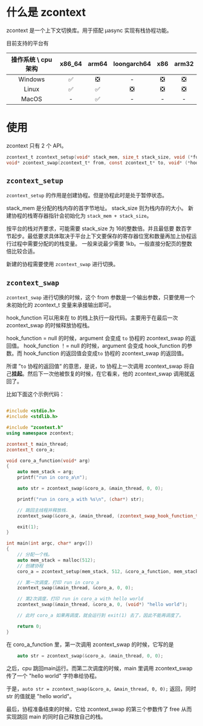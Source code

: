 
# 什么是 zcontext

zcontext 是一个上下文切换库。用于搭配 µasync 实现有栈协程功能。

目前支持的平台有

| 操作系统 \\ cpu架构 | x86_64 | arm64 | loongarch64 |  x86  | arm32 |
| :-----------------: | :----: | :---: | :---------: | :---: | :---: |
|       Windows       |   ✅    |   ❎   |      -      |   ❎   |   ❎   |
|        Linux        |   ✅    |   ✅   |      ❎      |   ❎   |   ❎   |
|        MacOS        |   -    |   ✅   |      -      |   -   |   -   |


# 使用

zcontext 只有 2 个 API。

```c
zcontext_t zcontext_setup(void* stack_mem, size_t stack_size, void (*func)(void*arg), void* argument);
void* zcontext_swap(zcontext_t* from, const zcontext_t* to, void* (*hook_function)(void*), void* argument);
```

## `zcontext_setup`

`zcontext_setup` 的作用是创建协程。但是协程此时是处于暂停状态。

stack_mem 是分配的栈内存的首字节地址。 stack_size 则为栈内存的大小。
新建协程的栈寄存器指针会初始化为 `stack_mem + stack_size`。

按平台的栈对齐要求，可能需要 stack_size 为 16的整数倍。并且最低要 数百字节起步。最低要求具体取决于平台上下文要保存的寄存器位宽和数量再加上协程运行过程中需要分配的的栈变量。
一般来说最少需要 1kb。一般直接分配页的整数倍比较合适。

新建的协程需要使用 `zcontext_swap` 进行切换。

## `zcontext_swap`

`zcontext_swap` 进行切换的时候，这个 from 参数是一个输出参数，只要使用一个未初始化的 zcontext_t 变量来承接输出即可。

hook_function 可以用来在 to 的栈上执行一段代码。主要用于在最后一次 zcontext_swap 的时候释放协程栈。

hook_function = null 的时候，argument 会变成 `to` 协程的 zcontext_swap 的返回值。
hook_function ！= null 的时候，argument 会变成  hook_function 的参数。而 hook_function 的返回值会变成`to` 协程的 zcontext_swap 的返回值。

所谓 ”`to` 协程的返回值“ 的意思，是说，to 协程上一次调用 zcontext_swap 将自己**挂起**。然后下一次他被恢复的时候，在它看来，他的 zcontext_swap 调用就返回了。

比如下面这个示例代码：

```c++

#include <stdio.h>
#include <stdlib.h>

#include "zcontext.h"
using namespace zcontext;

zcontext_t main_thread;
zcontext_t coro_a;

void coro_a_function(void* arg)
{
    auto mem_stack = arg;
    printf("run in coro_a\n");

    auto str = zcontext_swap(&coro_a, &main_thread, 0, 0);

    printf("run in coro_a with %s\n", (char*) str);

    // 跳回主线程并释放栈.
    zcontext_swap(&coro_a, &main_thread, (zcontext_swap_hook_function_t) &free, mem_stack);

    exit(1);
}

int main(int argc, char* argv[])
{
    // 分配一个栈。
    auto mem_stack = malloc(512);
    // 创建协程
    coro_a = zcontext_setup(mem_stack, 512, &coro_a_function, mem_stack);

    // 第一次调度，打印 run in coro_a
    zcontext_swap(&main_thread, &coro_a, 0, 0);

    // 第2次调度，打印 run in coro_a with hello world
    zcontext_swap(&main_thread, &coro_a, 0, (void*) "hello world");

    // 此时 coro_a 如果再调度，就会运行到 exit(1) 去了，因此不能再调度了。

    return 0;
}

```

在 coro_a_function 里，第一次调用 zcontext_swap 的时候，它写的是

```c
    auto str = zcontext_swap(&coro_a, &main_thread, 0, 0);
```

之后，cpu 跳回main运行。而第二次调度的时候，main 里调用 zcontext_swap 传了一个 "hello world" 字符串给协程。

于是，`auto str = zcontext_swap(&coro_a, &main_thread, 0, 0);` 返回，同时 str 的值就是 "hello world"。

最后，协程准备结束的时候，它给 zcontext_swap 的第三个参数传了 free 从而实现跳回 main 的同时自己释放自己的栈。

